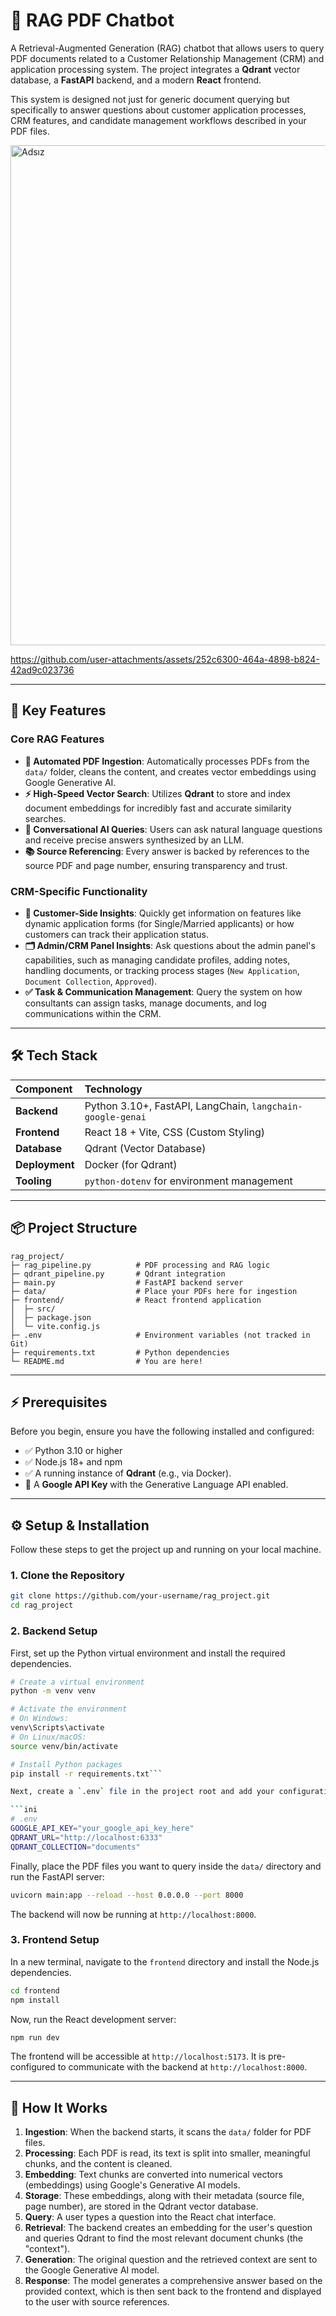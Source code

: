 

# 🤖 RAG PDF Chatbot

A Retrieval-Augmented Generation (RAG) chatbot that allows users to query PDF documents related to a Customer Relationship Management (CRM) and application processing system. The project integrates a **Qdrant** vector database, a **FastAPI** backend, and a modern **React** frontend.

This system is designed not just for generic document querying but specifically to answer questions about customer application processes, CRM features, and candidate management workflows described in your PDF files.

<img width="1110" height="800" alt="Adsız" src="https://github.com/user-attachments/assets/e8ec323b-9910-493e-b42b-05e4e4803420" />


https://github.com/user-attachments/assets/252c6300-464a-4898-b824-42ad9c023736


---

## 🚀 Key Features

### Core RAG Features
*   **📄 Automated PDF Ingestion**: Automatically processes PDFs from the `data/` folder, cleans the content, and creates vector embeddings using Google Generative AI.
*   **⚡ High-Speed Vector Search**: Utilizes **Qdrant** to store and index document embeddings for incredibly fast and accurate similarity searches.
*   **💬 Conversational AI Queries**: Users can ask natural language questions and receive precise answers synthesized by an LLM.
*   **📚 Source Referencing**: Every answer is backed by references to the source PDF and page number, ensuring transparency and trust.

### CRM-Specific Functionality
*   **👤 Customer-Side Insights**: Quickly get information on features like dynamic application forms (for Single/Married applicants) or how customers can track their application status.
*   **🗂️ Admin/CRM Panel Insights**: Ask questions about the admin panel's capabilities, such as managing candidate profiles, adding notes, handling documents, or tracking process stages (`New Application`, `Document Collection`, `Approved`).
*   **✅ Task & Communication Management**: Query the system on how consultants can assign tasks, manage documents, and log communications within the CRM.

---

## 🛠️ Tech Stack

| Component | Technology |
| :--- | :--- |
| **Backend** | Python 3.10+, FastAPI, LangChain, `langchain-google-genai` |
| **Frontend**| React 18 + Vite, CSS (Custom Styling) |
| **Database**| Qdrant (Vector Database) |
| **Deployment**| Docker (for Qdrant) |
| **Tooling** | `python-dotenv` for environment management |

---

## 📦 Project Structure

```
rag_project/
├─ rag_pipeline.py          # PDF processing and RAG logic
├─ qdrant_pipeline.py       # Qdrant integration
├─ main.py                  # FastAPI backend server
├─ data/                    # Place your PDFs here for ingestion
├─ frontend/                # React frontend application
│  ├─ src/
│  ├─ package.json
│  └─ vite.config.js
├─ .env                     # Environment variables (not tracked in Git)
├─ requirements.txt         # Python dependencies
└─ README.md                # You are here!
```

---

## ⚡ Prerequisites

Before you begin, ensure you have the following installed and configured:

*   ✅ Python 3.10 or higher
*   ✅ Node.js 18+ and npm
*   ✅ A running instance of **Qdrant** (e.g., via Docker).
*   🔑 A **Google API Key** with the Generative Language API enabled.

---

## ⚙️ Setup & Installation

Follow these steps to get the project up and running on your local machine.

### 1. Clone the Repository

```bash
git clone https://github.com/your-username/rag_project.git
cd rag_project
```

### 2. Backend Setup

First, set up the Python virtual environment and install the required dependencies.

```bash
# Create a virtual environment
python -m venv venv

# Activate the environment
# On Windows:
venv\Scripts\activate
# On Linux/macOS:
source venv/bin/activate

# Install Python packages
pip install -r requirements.txt```

Next, create a `.env` file in the project root and add your configuration:

```ini
# .env
GOOGLE_API_KEY="your_google_api_key_here"
QDRANT_URL="http://localhost:6333"
QDRANT_COLLECTION="documents"
```

Finally, place the PDF files you want to query inside the `data/` directory and run the FastAPI server:

```bash
uvicorn main:app --reload --host 0.0.0.0 --port 8000
```
The backend will now be running at `http://localhost:8000`.

### 3. Frontend Setup

In a new terminal, navigate to the `frontend` directory and install the Node.js dependencies.

```bash
cd frontend
npm install
```

Now, run the React development server:

```bash
npm run dev
```
The frontend will be accessible at `http://localhost:5173`. It is pre-configured to communicate with the backend at `http://localhost:8000`.

---

## 📝 How It Works

1.  **Ingestion**: When the backend starts, it scans the `data/` folder for PDF files.
2.  **Processing**: Each PDF is read, its text is split into smaller, meaningful chunks, and the content is cleaned.
3.  **Embedding**: Text chunks are converted into numerical vectors (embeddings) using Google's Generative AI models.
4.  **Storage**: These embeddings, along with their metadata (source file, page number), are stored in the Qdrant vector database.
5.  **Query**: A user types a question into the React chat interface.
6.  **Retrieval**: The backend creates an embedding for the user's question and queries Qdrant to find the most relevant document chunks (the "context").
7.  **Generation**: The original question and the retrieved context are sent to the Google Generative AI model.
8.  **Response**: The model generates a comprehensive answer based on the provided context, which is then sent back to the frontend and displayed to the user with source references.
